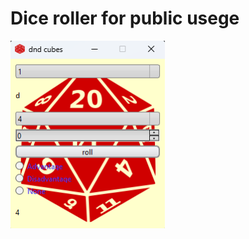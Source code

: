 # Dice roller for public usege

<span><img height="300" src="https://github.com/shl505/dndcubes/blob/main/%D7%A6%D7%99%D7%9C%D7%95%D7%9D%20%D7%9E%D7%A1%D7%9A.png"></span>
